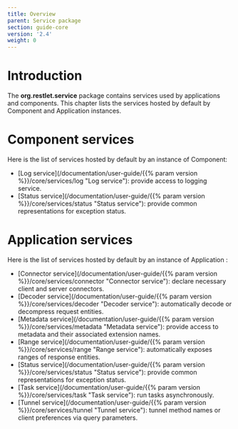 ```yaml
---
title: Overview
parent: Service package
section: guide-core
version: '2.4'
weight: 0
---
```

# Introduction

The **org.restlet.service** package contains services used by
applications and components. This chapter lists the services hosted by
default by Component and Application instances.

# Component services

Here is the list of services hosted by default by an instance of
Component:

-   [Log service](/documentation/user-guide/{{% param version %}}/core/services/log "Log service"): provide access to logging service.
-   [Status service](/documentation/user-guide/{{% param version %}}/core/services/status "Status service"): provide common representations for exception status.

# Application services

Here is the list of services hosted by default by an instance of
Application :

-   [Connector service](/documentation/user-guide/{{% param version %}}/core/services/connector "Connector service"): declare necessary client and server connectors.
-   [Decoder service](/documentation/user-guide/{{% param version %}}/core/services/decoder "Decoder service"): automatically decode or decompress request entities.
-   [Metadata service](/documentation/user-guide/{{% param version %}}/core/services/metadata "Metadata service"): provide access to metadata and their associated extension names.
-   [Range service](/documentation/user-guide/{{% param version %}}/core/services/range "Range service"): automatically exposes ranges of response entities.
-   [Status service](/documentation/user-guide/{{% param version %}}/core/services/status "Status service"): provide common representations for exception status.
-   [Task service](/documentation/user-guide/{{% param version %}}/core/services/task "Task service"): run tasks asynchronously.
-   [Tunnel service](/documentation/user-guide/{{% param version %}}/core/services/tunnel "Tunnel service"): tunnel method names or client preferences via query parameters.
